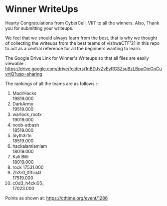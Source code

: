 # Winner WriteUps

Hearty Congratulations from CyberCell, VIIT to all the winners. Also, Thank you for submitting your writeups. 

We feel that we should always learn from the best, that is why we thought of collecting the writeups from the best teams of vishwaCTF'21 in this repo to act as a central reference for all the beginners wanting to learn.

The Google Drive Link for Winner's Writeups so that all files are easily viewable : https://drive.google.com/drive/folders/1nBDJvZvEyRGSZsuBzLBpuOieGnCuvrtQ?usp=sharing

The rankings of all the teams are as follows :- 
1. MadrHacks  
19819.000
2. DarkArmy  
19519.000
3. warlock_rootx  
19019.000
4. noob-atbash  
18519.000
5. 5lyth3r1n  
18519.000
6. hackalamiamiam  
18019.000
7. Kali Billi  
18019.000
8. rock
17531.000
9. Zh3r0_0ffici4l  
17519.000
10. c0d3_h4cki05_  
17023.000

Points as shown at:   https://ctftime.org/event/1286
